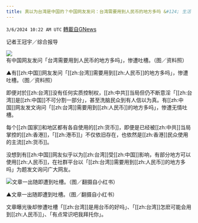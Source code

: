 ```yaml
---
title: 真以为台湾是中国的？中国网友发问：台湾需要用到人民币的地方多吗 &#124; 生活 &#124; 三立新闻网  SETN.COM
---
```

`3/6/2024 10:22 AM UTC` [轉載自GNews](https://gnews.org/articles/2370282)

记者王冠宇／综合报导

![有中国网友发问「台湾需要用到人民币的地方多吗」，惨遭吐槽。（图／资料照）](https://attach.setn.com/newsimages/2024/03/06/4557931-PH.jpg "有中国网友发问「台湾需要用到人民币的地方多吗」，惨遭吐槽。（图／资料照）")

▲有[[zh:中国]]网友发问「[[zh:台湾]]需要用到[[zh:人民币]]的地方多吗」，惨遭吐槽。（图／资料照）

即便对於[[zh:台湾]]没有任何实质控制权，[[zh:中共]]当局但仍不断意淫「[[zh:台湾]]是[[zh:中国]]不可分割一部分」，甚至洗脑民众到有人信以为真。有[[zh:中国]]网友发文询问「[[zh:台湾]]需要用到[[zh:人民币]]的地方多吗」，惨遭无情吐槽。

每个[[zh:国家]]和地区都有各自使用的[[zh:货币]]，即便是已经被[[zh:中共]]当局掌控的[[zh:香港]]，「[[zh:港币]]」不仅依旧存在，也依然是[[zh:香港]]民众使用的主流[[zh:货币]]。

没想到有[[zh:中国]]网友似乎以为[[zh:台湾]]受[[zh:中国]]影响，有部分地方可以使用[[zh:人民币]]，在社群平台以「[[zh:台湾]]需要用到[[zh:人民币]]的地方多吗」为题发文询问广大网友。

![文章一出随即遭到吐槽。（图／翻摄自小红书）](https://attach.setn.com/newsimages/2024/03/06/4557928-PH.jpg "文章一出随即遭到吐槽。（图／翻摄自小红书）")

▲文章一出随即遭到吐槽。（图／翻摄自小红书）

文章曝光後却惨遭吐槽「[[zh:台湾]]是用台币的好吗」、「[[zh:台湾]]怎麽可能会用到[[zh:人民币]]」、「有点常识吧我拜托你」。

